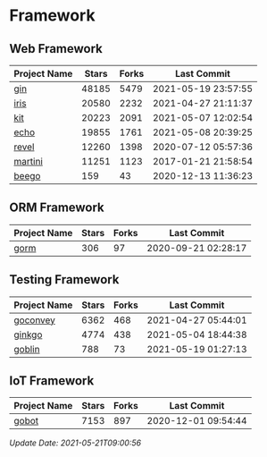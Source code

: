 # Framework

## Web Framework
| Project Name | Stars | Forks | Last Commit |
| ------------ | ----- | ----- | ----------- |
| [gin](https://github.com/gin-gonic/gin) | 48185 | 5479 | 2021-05-19 23:57:55 |
| [iris](https://github.com/kataras/iris) | 20580 | 2232 | 2021-04-27 21:11:37 |
| [kit](https://github.com/go-kit/kit) | 20223 | 2091 | 2021-05-07 12:02:54 |
| [echo](https://github.com/labstack/echo) | 19855 | 1761 | 2021-05-08 20:39:25 |
| [revel](https://github.com/revel/revel) | 12260 | 1398 | 2020-07-12 05:57:36 |
| [martini](https://github.com/go-martini/martini) | 11251 | 1123 | 2017-01-21 21:58:54 |
| [beego](https://github.com/astaxie/beego) | 159 | 43 | 2020-12-13 11:36:23 |

## ORM Framework
| Project Name | Stars | Forks | Last Commit |
| ------------ | ----- | ----- | ----------- |
| [gorm](https://github.com/jinzhu/gorm) | 306 | 97 | 2020-09-21 02:28:17 |

## Testing Framework
| Project Name | Stars | Forks | Last Commit |
| ------------ | ----- | ----- | ----------- |
| [goconvey](https://github.com/smartystreets/goconvey) | 6362 | 468 | 2021-04-27 05:44:01 |
| [ginkgo](https://github.com/onsi/ginkgo) | 4774 | 438 | 2021-05-04 18:44:38 |
| [goblin](https://github.com/franela/goblin) | 788 | 73 | 2021-05-19 01:27:13 |

## IoT Framework
| Project Name | Stars | Forks | Last Commit |
| ------------ | ----- | ----- | ----------- |
| [gobot](https://github.com/hybridgroup/gobot) | 7153 | 897 | 2020-12-01 09:54:44 |

*Update Date: 2021-05-21T09:00:56*